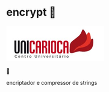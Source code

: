 # encrypt  :floppy_disk:

![UniCarioca Logo](img/uni2.jpg)

:closed_lock_with_key:

encriptador e compressor de strings